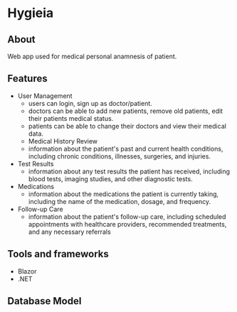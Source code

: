# Hygieia

## About
Web app used for medical personal anamnesis of patient.
## Features
- User Management
  * users can login, sign up as doctor/patient. 
  * doctors can be able to add new patients, remove old patients, edit their patients medical status.
  * patients can be able to change their doctors and view their medical data.
  - Medical History Review
  * information about the patient's past and current health conditions, including chronic conditions, illnesses, surgeries, and injuries.
- Test Results
  * information about any test results the patient has received, including blood tests, imaging studies, and other diagnostic tests.
- Medications
  * information about the medications the patient is currently taking, including the name of the medication, dosage, and frequency.
- Follow-up Care
  * information about the patient's follow-up care, including scheduled appointments with healthcare providers, recommended treatments, and any necessary referrals
## Tools and frameworks
- Blazor
- .NET

## Database Model
